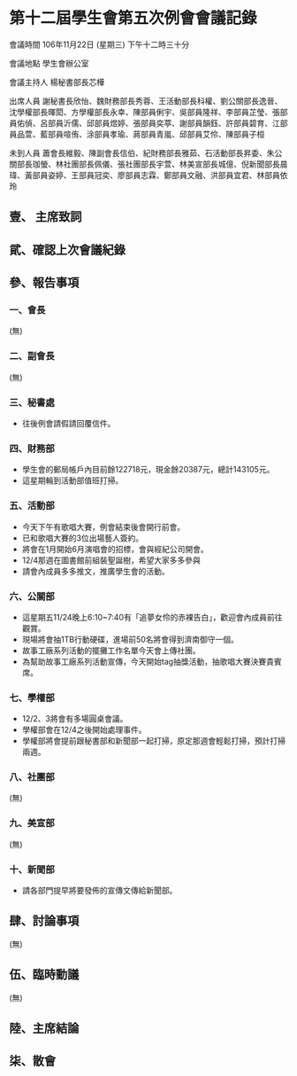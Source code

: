 第十二屆學生會第五次例會會議記錄
===

會議時間	106年11月22日 (星期三) 下午十二時三十分

會議地點	學生會辦公室

會議主持人	楊秘書部長芯樺

出席人員	謝秘書長欣怡、魏財務部長秀蓉、王活動部長科權、劉公關部長逸晉、沈學權部長暉閎、方學權部長永幸、陳部員俐宇、吳部員隆祥、李部員芷瑩、張部員佑偵、呂部員沂儒、邱部員煜婷、張部員奕葶、謝部員韻鈺、許部員碧育、江部員品萱、藍部員喧侑、涂部員孝瑜、蔣部員青嵐、邱部員艾伶、陳部員子桓

未到人員	蕭會長維毅、陳副會長信伯、紀財務部長雅茹、石活動部長昇委、朱公關部長珈螢、林社團部長佩儀、張社團部長宇萱、林美宣部長城億、倪新聞部長晨瑋、黃部員姿婷、王部員冠奕、廖部員志霖、鄭部員文融、洪部員宜君、林部員依玲

## 壹、	主席致詞
## 貮、確認上次會議紀錄
## 參、報告事項
### 一、會長

(無)

### 二、副會長

(無)

### 三、秘書處

- 往後例會請假請回覆信件。

### 四、財務部

- 學生會的郵局帳戶內目前餘122718元，現金餘20387元，總計143105元。
- 這星期輪到活動部值班打掃。

### 五、活動部

- 今天下午有歌唱大賽，例會結束後會開行前會。
- 已和歌唱大賽的3位出場藝人簽約。
- 將會在1月開始6月演唱會的招標，會與經紀公司開會。
- 12/4那週在圖書館前組裝聖誕樹，希望大家多多參與
- 請會內成員多多推文，推廣學生會的活動。

### 六、公關部

- 這星期五11/24晚上6:10~7:40有「追夢女伶的赤裸告白」，歡迎會內成員前往觀賞。
- 現場將會抽1TB行動硬碟，進場前50名將會得到濟南御守一個。
- 故事工廠系列活動的擺攤工作名單今天會上傳社團。
- 為幫助故事工廠系列活動宣傳，今天開始tag抽獎活動，抽歌唱大賽決賽貴賓席。

### 七、學權部

- 12/2、3將會有多場圓桌會議。
- 學權部會在12/4之後開始處理事件。
- 學權部將會提前跟秘書部和新聞部一起打掃，原定那週會輕鬆打掃，預計打掃兩週。

### 八、社團部

(無)

### 九、美宣部

(無)

### 十、新聞部

- 請各部門提早將要發佈的宣傳文傳給新聞部。

## 肆、討論事項

(無)

## 伍、臨時動議

(無)

## 陸、主席結論
## 柒、散會
